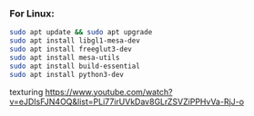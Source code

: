 ### For Linux:

```bash
sudo apt update && sudo apt upgrade
sudo apt install libgl1-mesa-dev
sudo apt install freeglut3-dev
sudo apt install mesa-utils
sudo apt install build-essential
sudo apt install python3-dev
```

texturing
https://www.youtube.com/watch?v=eJDIsFJN4OQ&list=PLi77irUVkDav8GLrZSVZiPPHvVa-RjJ-o